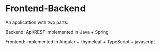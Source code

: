 # Frontend-Backend
An applicattion with two parts:

Backend: Api/REST implemented in Java + Spring

Frontend: implemented in Angular + thymeleaf + TypeScript + javascript
